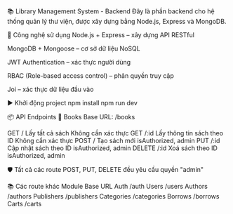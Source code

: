 📚 Library Management System - Backend
Đây là phần backend cho hệ thống quản lý thư viện, được xây dựng bằng Node.js, Express và MongoDB.

🚀 Công nghệ sử dụng
Node.js + Express – xây dựng API RESTful

MongoDB + Mongoose – cơ sở dữ liệu NoSQL

JWT Authentication – xác thực người dùng

RBAC (Role-based access control) – phân quyền truy cập

Joi – xác thực dữ liệu đầu vào

▶️ Khởi động project
npm install
npm run dev

📦 API Endpoints
📘 Books
Base URL: /books

GET	/	Lấy tất cả sách	Không cần xác thực
GET	/:id	Lấy thông tin sách theo ID	Không cần xác thực
POST	/	Tạo sách mới	isAuthorized, admin
PUT	/:id	Cập nhật sách theo ID	isAuthorized, admin
DELETE	/:id	Xoá sách theo ID	isAuthorized, admin

🛡️ Tất cả các route POST, PUT, DELETE đều yêu cầu quyền "admin"

📚 Các route khác
Module	Base URL
Auth	/auth
Users	/users
Authors	/authors
Publishers	/publishers
Categories	/categories
Borrows	/borrows
Carts	/carts

